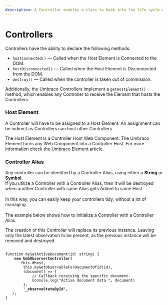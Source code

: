 ```yaml
---
description: A Controller enables a class to hook into the life cycle of a Web Component
---
```


# Controllers

Controllers have the ability to declare the following methods:

* `hostConnected()` — Called when the Host Element is Connected to the DOM.
* `hostDisconnected()` — Called when the Host Element is Disconnected from the DOM.
* `destroy()` — Called when the controller is taken out of commission.

Additionally, the Umbraco Controllers implement a `getHostElement()` method, which enables any Controller to receive the Element that hosts the Controllers.

### Host Element

A Controller will have to be assigned to a Host Element. An assignment can be indirect as Controllers can host other Controllers.

The Host Element is a Controller Host Web Component. The Umbraco Element turns any Web Component into a Controller Host. For more information check the [Umbraco Element](../) article.

### Controller Alias

Any controller can be identified by a Controller Alias, using either a **String** or **Symbol**.\
If you utilize a Controller with a Controller Alias, then it will be destroyed when another Controller with same Alias gets Added to same Host.\
\
In this way, you can easily keep your controllers tidy, without a lot of managing.\
\
The example below shows how to initialize a Controller with a Controller Alias.&#x20;

The creation of this Controller will replace its previous instance. Leaving only the latest observation to be present, as the previous instance will be removed and destroyed.

<pre class="language-javascript"><code class="lang-javascript">
function mySetActiveDocument(id: string) {
<strong>	new UmbObserverController(
</strong>		this.#host,
		this.myGetObservableForDocumentOfId(id),
		(document) => {
			// Callback receiving the specific document.
			Console.log("Active document data ", document)
		},
<strong>		'_observeStateById',
</strong>	);
}
</code></pre>
